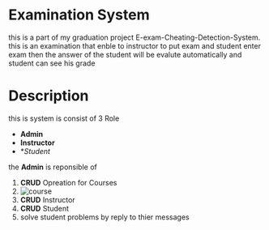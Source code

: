 # Examination System 
this is a part of my graduation project E-exam-Cheating-Detection-System.
this is an examination that enble to instructor to put exam and student enter exam then the answer of the student will be evalute automatically and student can see his grade 

# Description
this is system is consist of 3 Role
* **Admin**
* **Instructor**
* **Student*

the **Admin** is reponsible of 
1. **CRUD** Opreation for Courses
2. ![course](https://github.com/MostafaMagdy55/Examination-System/blob/main/images/Cousres.PNG?raw=true)
3. **CRUD**  Instructor
4. **CRUD**  Student
5. solve student problems by reply to thier messages


